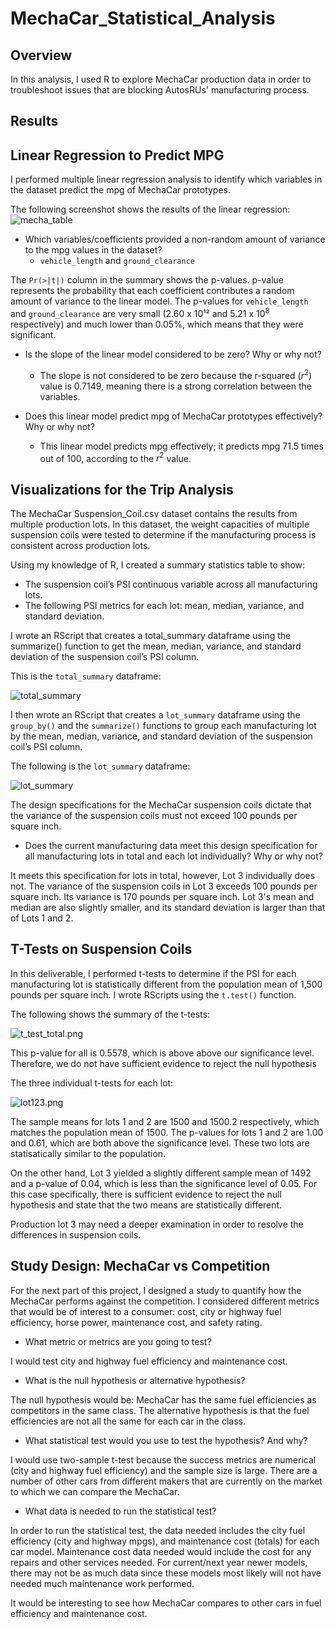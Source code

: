 # MechaCar_Statistical_Analysis

## Overview 

In this analysis, I used R to explore MechaCar production data in order to troubleshoot issues that are blocking AutosRUs' manufacturing process.

## Results 

## Linear Regression to Predict MPG

I performed multiple linear regression analysis to identify which variables in the dataset predict the mpg of MechaCar prototypes.

The following screenshot shows the results of the linear regression:
![mecha_table](https://github.com/stephperillo/MechaCar_Statistical_Analysis/blob/main/Resources/mecha_table.png)

- Which variables/coefficients provided a non-random amount of variance to the mpg values in the dataset?
    - `vehicle_length` and `ground_clearance`
    
The `Pr(>|t|)` column in the summary shows the p-values. p-value represents the probability that each coefficient contributes a random amount of variance to the linear model. The p-values for `vehicle_length` and `ground_clearance` are very small (2.60 x 10¹² and 5.21 x $10^8$ respectively) and much lower than 0.05%, which means that they were significant.  

- Is the slope of the linear model considered to be zero? Why or why not?
    -   The slope is not considered to be zero because the r-squared ($r^2$) value is 0.7149, meaning there is a strong correlation between the variables.  

- Does this linear model predict mpg of MechaCar prototypes effectively? Why or why not?
    - This linear model predicts mpg effectively; it predicts mpg 71.5 times out of 100, according to the $r^2$ value. 

## Visualizations for the Trip Analysis 

The MechaCar Suspension_Coil.csv dataset contains the results from multiple production lots. In this dataset, the weight capacities of multiple suspension coils were tested to determine if the manufacturing process is consistent across production lots. 

Using my knowledge of R, I created a summary statistics table to show:

- The suspension coil’s PSI continuous variable across all manufacturing lots.
- The following PSI metrics for each lot: mean, median, variance, and standard deviation.

I wrote an RScript that creates a total_summary dataframe using the summarize() function to get the mean, median, variance, and standard deviation of the suspension coil’s PSI column.

This is the `total_summary` dataframe:

![total_summary](https://github.com/stephperillo/MechaCar_Statistical_Analysis/blob/main/Resources/total_summary.png)

I then wrote an RScript that creates a `lot_summary` dataframe using the `group_by()` and the `summarize()` functions to group each manufacturing lot by the mean, median, variance, and standard deviation of the suspension coil’s PSI column.

The following is the `lot_summary` dataframe:

![lot_summary](https://github.com/stephperillo/MechaCar_Statistical_Analysis/blob/main/Resources/lot_summary.png)

The design specifications for the MechaCar suspension coils dictate that the variance of the suspension coils must not exceed 100 pounds per square inch. 

- Does the current manufacturing data meet this design specification for all manufacturing lots in total and each lot individually? Why or why not?

It meets this specification for lots in total, however, Lot 3 individually does not. The variance of the suspension coils in Lot 3 exceeds 100 pounds per square inch. Its variance is 170 pounds per square inch. Lot 3's mean and median are also slightly smaller, and its standard deviation is larger than that of Lots 1 and 2. 

## T-Tests on Suspension Coils

In this deliverable, I performed t-tests to determine if the PSI for each manufacturing lot is statistically different from the population mean of 1,500 pounds per square inch. I wrote RScripts using the `t.test()` function.

The following shows the summary of the t-tests:

![t_test_total.png](https://github.com/stephperillo/MechaCar_Statistical_Analysis/blob/main/Resources/t_test_total.png)

This p-value for all  is 0.5578, which is above above our significance level. Therefore, we do not have sufficient evidence to reject the null hypothesis 

The three individual t-tests for each lot:

![lot123.png](https://github.com/stephperillo/MechaCar_Statistical_Analysis/blob/main/Resources/lot123.png)

The sample means for lots 1 and 2 are 1500 and 1500.2 respectively, which matches the population mean of 1500. The p-values for lots 1 and 2 are 1.00 and 0.61, which are both above the significance level. These two lots are statisatically similar to the population.      

On the other hand, Lot 3 yielded a slightly different sample mean of 1492 and a p-value of 0.04, which is less than the significance level of 0.05. For this case specifically, there is sufficient evidence to reject the null hypothesis and state that the two means are statistically different.

Production lot 3 may need a deeper examination in order to resolve the differences in suspension coils.  

## Study Design: MechaCar vs Competition

For the next part of this project, I designed a study to quantify how the MechaCar performs against the competition. I considered different metrics that would be of interest to a consumer: cost, city or highway fuel efficiency, horse power, maintenance cost, and safety rating. 

- What metric or metrics are you going to test?

I would test city and highway fuel efficiency and maintenance cost.

- What is the null hypothesis or alternative hypothesis?

The null hypothesis would be: MechaCar has the same fuel efficiencies as competitors in the same class. 
The alternative hypothesis is that the fuel efficiencies are not all the same for each car in the class.

- What statistical test would you use to test the hypothesis? And why?

I would use two-sample t-test because the success metrics are numerical (city and highway fuel efficiency) and the sample size is large. There are a number of other cars from different makers that are currently on the market to which we can compare the MechaCar. 

- What data is needed to run the statistical test?

In order to run the statistical test, the data needed includes the city fuel efficiency (city and highway mpgs), and maintenance cost (totals) for each car model. Maintenance cost data needed would include the cost for any repairs and other services needed. For current/next year newer models, there may not be as much data since these models most likely will not have needed much maintenance work performed.

It would be interesting to see how MechaCar compares to other cars in fuel efficiency and maintenance cost.
